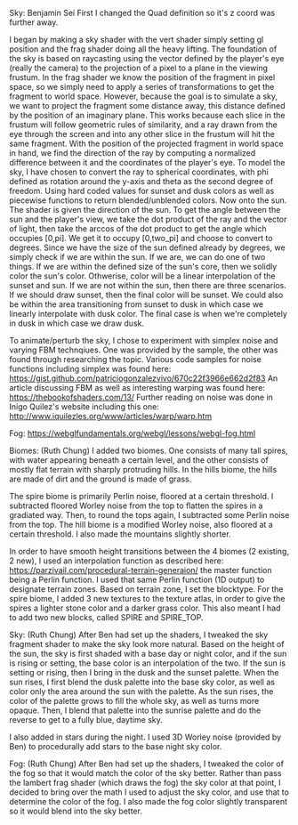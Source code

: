Sky: Benjamin Sei
First I changed the Quad definition so it's z coord was further away.

I began by making a sky shader with the vert shader simply setting gl position and the frag shader doing all the heavy lifting. The foundation of the sky is based on raycasting using the vector defined by the player's eye (really the camera) to the projection of a pixel to a plane in the viewing frustum. In the frag shader we know the position of the fragment in pixel space, so we simply need to apply a series of transformations to get the fragment to world space. However, because the goal is to simulate a sky, we want to project the fragment some distance away, this distance defined by the position of an imaginary plane. This works because each slice in the frustum will follow geometric rules of similarity, and a ray drawn from the eye through the screen and into any other slice in the frustum will hit the same fragment. With the position of the projected fragment in world space in hand, we find the direction of the ray by computing a normalized difference between it and the coordinates of the player's eye. To model the sky, I have chosen to convert the ray to spherical coordinates, with phi defined as rotation around the y-axis and theta as the second degree of freedom. Using hard coded values for sunset and dusk colors as well as piecewise functions to return blended/unblended colors. Now onto the sun. The shader is given the direction of the sun. To get the angle between the sun and the player's view, we take the dot product of the ray and the vector of light, then take the arccos of the dot product to get the angle which occupies [0,pi]. We get it to occupy [0,two_pi] and choose to convert to degrees. Since we have the size of the sun defined already by degrees, we simply check if we are within the sun. If we are, we can do one of two things. If we are within the defined size of the sun's core, then we solidly color the sun's color. Othwerise, color will be a linear interpolation of the sunset and sun. If we are not within the sun, then there are three scenarios. If we should draw sunset, then the final color will be sunset. We could also be within the area transitioning from sunset to dusk in which case we linearly interpolate with dusk color. The final case is when we're completely in dusk in which case we draw dusk.

To animate/perturb the sky, I chose to experiment with simplex noise and varying FBM technqiues. One was provided by the sample, the other was found through researching the topic.
Various code samples for noise functions including simplex was found here: https://gist.github.com/patriciogonzalezvivo/670c22f3966e662d2f83
An article discussing FBM as well as interesting warping was found here: https://thebookofshaders.com/13/
Further reading on noise was done in Inigo Quilez's website including this one: http://www.iquilezles.org/www/articles/warp/warp.htm

Fog:
https://webglfundamentals.org/webgl/lessons/webgl-fog.html

Biomes: (Ruth Chung)
I added two biomes. One consists of many tall spires, with water appearing beneath a certain level, and the other consists of mostly flat terrain with sharply protruding hills. In the hills biome, the hills are made of dirt and the ground is made of grass.

The spire biome is primarily Perlin noise, floored at a certain threshold. I subtracted floored Worley noise from the top to flatten the spires in a gradiated way. Then, to round the tops again, I subtracted some Perlin noise from the top.
The hill biome is a modified Worley noise, also floored at a certain threshold. 
I also made the mountains slightly shorter.

In order to have smooth height transitions between the 4 biomes (2 existing, 2 new), I used an interpolation function as described here:
https://parzivail.com/procedural-terrain-generaion/
the master function being a Perlin function.
I used that same Perlin function (1D output) to designate terrain zones. Based on terrain zone, I set the blocktype.
For the spire biome, I added 3 new textures to the texture atlas, in order to give the spires a lighter stone color and a darker grass color. This also meant I had to add two new blocks, called SPIRE and SPIRE_TOP.


Sky: (Ruth Chung)
After Ben had set up the shaders, I tweaked the sky fragment shader to make the sky look more natural. Based on the height of the sun, the sky is first shaded with a base day or night color, and if the sun is rising or setting, the base color is an interpolation of the two. If the sun is setting or rising, then I bring in the dusk and the sunset palette. When the sun rises, I first blend the dusk palette into the base sky color, as well as color only the area around the sun with the palette. As the sun rises, the color of the palette grows to fill the whole sky, as well as turns more opaque. Then, I blend that palette into the sunrise palette and do the reverse to get to a fully blue, daytime sky.

I also added in stars during the night. I used 3D Worley noise (provided by Ben) to procedurally add stars to the base night sky color.

Fog: (Ruth Chung)
After Ben had set up the shaders, I tweaked the color of the fog so that it would match the color of the sky better. Rather than pass the lambert frag shader (which draws the fog) the sky color at that point, I decided to bring over the math I used to adjust the sky color, and use that to determine the color of the fog. I also made the fog color slightly transparent so it would blend into the sky better.